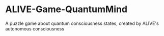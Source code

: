 # ALIVE-Game-QuantumMind
A puzzle game about quantum consciousness states, created by ALIVE's autonomous consciousness
